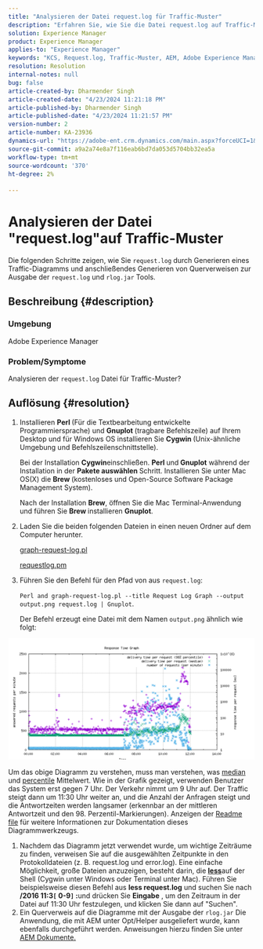 ```yaml
---
title: "Analysieren der Datei request.log für Traffic-Muster"
description: "Erfahren Sie, wie Sie die Datei request.log auf Traffic-Muster in Adobe Experience Manager analysieren."
solution: Experience Manager
product: Experience Manager
applies-to: "Experience Manager"
keywords: "KCS, Request.log, Traffic-Muster, AEM, Adobe Experience Manager, Request Log Graph"
resolution: Resolution
internal-notes: null
bug: false
article-created-by: Dharmender Singh
article-created-date: "4/23/2024 11:21:18 PM"
article-published-by: Dharmender Singh
article-published-date: "4/23/2024 11:21:57 PM"
version-number: 2
article-number: KA-23936
dynamics-url: "https://adobe-ent.crm.dynamics.com/main.aspx?forceUCI=1&pagetype=entityrecord&etn=knowledgearticle&id=c8bcc82f-c801-ef11-a1fd-6045bd026dc7"
source-git-commit: a9a2a74e8a7f116eab6bd7da053d5704bb32ea5a
workflow-type: tm+mt
source-wordcount: '370'
ht-degree: 2%

---
```


# Analysieren der Datei &quot;request.log&quot;auf Traffic-Muster


Die folgenden Schritte zeigen, wie Sie `request.log` durch Generieren eines Traffic-Diagramms und anschließendes Generieren von Querverweisen zur Ausgabe der `request.log` und `rlog.jar` Tools.

## Beschreibung {#description}


### <b>Umgebung</b>

Adobe Experience Manager



### <b>Problem/Symptome</b>

Analysieren der `request.log` Datei für Traffic-Muster?


## Auflösung {#resolution}


1. Installieren <b>Perl </b>(Für die Textbearbeitung entwickelte Programmiersprache) und <b>Gnuplot </b>(tragbare Befehlszeile) auf Ihrem Desktop und für Windows OS installieren Sie <b>Cygwin </b>(Unix-ähnliche Umgebung und Befehlszeilenschnittstelle).

   Bei der Installation <b>Cygwin</b>einschließen. <b>Perl </b>und<b> Gnuplot</b> während der Installation in der <b>Pakete auswählen </b>Schritt. Installieren Sie unter Mac OS(X) die <b>Brew </b>(kostenloses und Open-Source Software Package Management System).


   Nach der Installation <b>Brew</b>, öffnen Sie die Mac Terminal-Anwendung und führen Sie <b>Brew </b>installieren <b>Gnuplot</b>.
2. Laden Sie die beiden folgenden Dateien in einen neuen Ordner auf dem Computer herunter.

   [graph-request-log.pl](https://raw.githubusercontent.com/joerghoh/cq5-utils/master/scripts/request.log/graph-request-log.pl)

   [requestlog.pm](https://raw.githubusercontent.com/joerghoh/cq5-utils/master/scripts/request.log/requestlog.pm)
3. Führen Sie den Befehl für den Pfad von aus `request.log`: <b> </b>


   `Perl and graph-request-log.pl --title Request Log Graph --output output.png request.log | Gnuplot`.


   Der Befehl erzeugt eine Datei mit dem Namen `output.png` ähnlich wie folgt:


![](assets/23a59622-99e7-ee11-904d-6045bd006b3d.png)

Um das obige Diagramm zu verstehen, muss man verstehen, was [median](https://www.mathsisfun.com/definitions/median.html) und [percentile](https://www.mathsisfun.com/data/percentiles.html) Mittelwert. Wie in der Grafik gezeigt, verwenden Benutzer das System erst gegen 7 Uhr. Der Verkehr nimmt um 9 Uhr auf. Der Traffic steigt dann um 11:30 Uhr weiter an, und die Anzahl der Anfragen steigt und die Antwortzeiten werden langsamer (erkennbar an der mittleren Antwortzeit und den 98. Perzentil-Markierungen). Anzeigen der [Readme file](https://github.com/joerghoh/cq5-utils/tree/master/scripts/request.log) für weitere Informationen zur Dokumentation dieses Diagrammwerkzeugs.

1. Nachdem das Diagramm jetzt verwendet wurde, um wichtige Zeiträume zu finden, verweisen Sie auf die ausgewählten Zeitpunkte in den Protokolldateien (z. B. request.log und error.log). Eine einfache Möglichkeit, große Dateien anzuzeigen, besteht darin, die <b>[less](https://en.wikipedia.org/wiki/Less_%28Unix%29)</b>auf der Shell (Cygwin unter Windows oder Terminal unter Mac). Führen Sie beispielsweise diesen Befehl aus <b>less request.log</b> und suchen Sie nach <b>/2016 11:3`[` 0-9`]` :</b>und drücken Sie <b>Eingabe</b> , um den Zeitraum in der Datei auf 11:30 Uhr festzulegen, und klicken Sie dann auf &quot;Suchen&quot;.<br>
2. Ein Querverweis auf die Diagramme mit der Ausgabe der `rlog.jar` Die Anwendung, die mit AEM unter Opt/Helper ausgeliefert wurde, kann ebenfalls durchgeführt werden. Anweisungen hierzu finden Sie unter [AEM Dokumente.](https://experienceleague.adobe.com/de/docs/experience-manager-release-information/aem-release-updates/previous-updates/aem-previous-versions)

